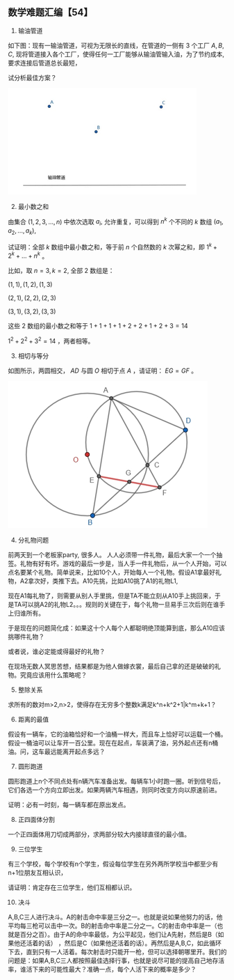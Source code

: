 ## 数学难题汇编【54】

1. 输油管道

如下图：现有一输油管道，可视为无限长的直线，在管道的一侧有 $3$ 个工厂 $A,B,C,$ 现将管道接入各个工厂，使得任何一工厂能够从输油管输入油，为了节约成本,要求连接后管道总长最短，

试分析最佳方案？

![输油管道](/pics/p54-1.png)




2. 最小数之和

由集合 $(1,2,3,...,n)$ 中依次选取 $a_i,$ 允许重复，可以得到 $n^k$ 个不同的 $k$ 数组 $(a_1,a_2,...,a_k),$ 

试证明：全部 $k$ 数组中最小数之和，等于前 $n$ 个自然数的 $k$ 次幂之和，即 $1^k+2^k+...+n^k$ 。

比如，取 $n=3,k=2,$ 全部 $2$ 数组是： 

$(1,1),(1,2),(1,3)$

$(2,1),(2,2),(2,3)$

$(3,1),(3,2),(3,3)$

这些 $2$ 数组的最小数之和等于 $1+1+1+1+2+2+1+2+3=14$

$1^2+2^2+3^2=14$ ，两者相等。

3. 相切与等分

如图所示，两圆相交， $AD$ 与圆 $O$ 相切于点 $A$ ，请证明： $EG=GF$ 。

![如图](/pics/p49-1.png)

4. 分礼物问题

前两天到一个老板家party, 很多人。
人人必须带一件礼物，最后大家一个一个抽签。礼物有好有坏。游戏的最后一步是，当人手一件礼物后，从一个人开始，可以点名要某个礼物。简单说来，比如10个人，开始每人一个礼物。假设A1拿最好礼物，A2拿次好，类推下去。A10先挑，比如A10挑了A1的礼物L1,

现在A1每礼物了，则需要从别人手里挑，但是TA不能立刻从A10手上挑回来，于是TA可以挑A2的礼物L2。。。规则的关键在于，每个礼物一旦易手三次后则在谁手上归谁所有。

于是现在的问题简化成：如果这十个人每个人都聪明绝顶能算到底，那么A10应该挑哪件礼物？

或者说，谁必定能或得最好的礼物？

在现场无数人冥思苦想，结果都是为他人做嫁衣裳，最后自己拿的还是破破的礼物。究竟应该用什么策略呢？

5. 整除关系

求所有的数对m>2,n>2，使得存在无穷多个整数k满足k^n+k^2+1|k^m+k+1？

6. 距离的最值

假设有一辆车，它的油箱恰好和一个油桶一样大，而且车上恰好可以运载一个桶。假设一桶油可以让车开一百公里。现在在起点，车装满了油，另外起点还有n桶油。问，这车最远能离开起点多远？

7. 圆形跑道

圆形跑道上n个不同点处有n辆汽车准备出发。每辆车1小时跑一圈。听到信号后，它们各选一个方向立即出发。如果两辆汽车相遇，则同时改变方向以原速前进。

证明：必有一时刻，每一辆车都在原出发点。

8. 正四面体分割

一个正四面体用刀切成两部分，求两部分较大内接球直径的最小值。

9. 三位学生

有三个学校，每个学校有n个学生，假设每位学生在另外两所学校当中都至少有n+1位朋友互相认识，

请证明：肯定存在三位学生，他们互相都认识。

10. 决斗

A,B,C三人进行决斗。A的射击命中率是三分之一。也就是说如果他努力的话，他平均每三枪可以击中一次。B的射击命中率是二分之一。C的射击命中率是一（也就是百分之百）。由于A的命中率最低，为公平起见，他们让A先射，然后是B（如果他还活着的话） ，然后是C（如果他还活着的话）。再然后是A,B,C，如此循环下去，直到只有一人活着。每次射击时只能开一枪，但可以选择朝哪里开。我们的问题是：如果A,B,C三人都按照最佳选择行事，也就是说尽可能的提高自己地存活率，谁活下来的可能性最大？准确一点，每个人活下来的概率是多少？

